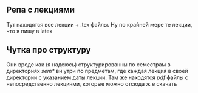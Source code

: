 ## Репа с лекциями
Тут находятся все лекции + .tex файлы. Ну по крайней мере те лекции, что я пишу
в latex

## Чутка про структуру
Они вроде как (я надеюсь) структурированны по семестрам в директориях _sem*_ вн
утри по предметам, где каждая лекция в своей директории с указанием даты лекции.
Там же находятся _pdf_ файлы с непосредственно лекциями, которые можно отсюда ж
е скачать
